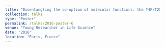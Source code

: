 ```yaml
---
title: "Disentangling the co‑option of molecular functions: the T4P/T2SS/Tad/Com/Archaellum conundrum"
collection: talks
type: "Poster"
permalink: /talks/2016-poster-6
venue: "Young Researcher in Life Science"
date: "2016"
location: "Paris, France"
---
```

